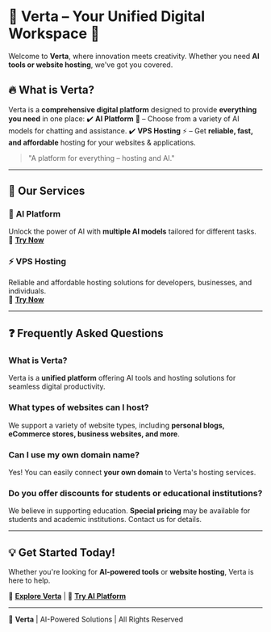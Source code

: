 # 🌙 Verta – Your Unified Digital Workspace 🚀

Welcome to **Verta**, where innovation meets creativity. Whether you need **AI tools or website hosting**, we've got you covered.

## 🔥 What is Verta?
Verta is a **comprehensive digital platform** designed to provide **everything you need** in one place:
✔️ **AI Platform** 🤖 – Choose from a variety of AI models for chatting and assistance.
✔️ **VPS Hosting** ⚡ – Get **reliable, fast, and affordable** hosting for your websites & applications.  

> "A platform for everything – hosting and AI."

---

## 🚀 **Our Services**  

### 🤖 **AI Platform**
Unlock the power of AI with **multiple AI models** tailored for different tasks.
🔗 **[Try Now](https://ai.verta.site/)**

### ⚡ **VPS Hosting**  
Reliable and affordable hosting solutions for developers, businesses, and individuals.  
🔗 **[Try Now](https://buy.verta.site/)**

---

## ❓ **Frequently Asked Questions**  

### **What is Verta?**
Verta is a **unified platform** offering AI tools and hosting solutions for seamless digital productivity.

### **What types of websites can I host?**  
We support a variety of website types, including **personal blogs, eCommerce stores, business websites, and more**.  

### **Can I use my own domain name?**  
Yes! You can easily connect **your own domain** to Verta's hosting services.

### **Do you offer discounts for students or educational institutions?**  
We believe in supporting education. **Special pricing** may be available for students and academic institutions. Contact us for details.  

---

## 💡 **Get Started Today!**  
Whether you're looking for **AI-powered tools** or **website hosting**, Verta is here to help.

🚀 **[Explore Verta](#)** | 💬 **[Try AI Platform](#)**

---
🔹 **Verta** | AI-Powered Solutions | All Rights Reserved
